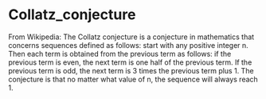 # Collatz_conjecture

From Wikipedia: The Collatz conjecture is a conjecture in mathematics that 
concerns sequences defined as follows: start with any positive integer n. 
Then each term is obtained from the previous term as follows: 
if the previous term is even, the next term is one half of the previous term. 
If the previous term is odd, the next term is 3 times the previous term plus 1.
The conjecture is that no matter what value of n, the sequence will always reach 1.
